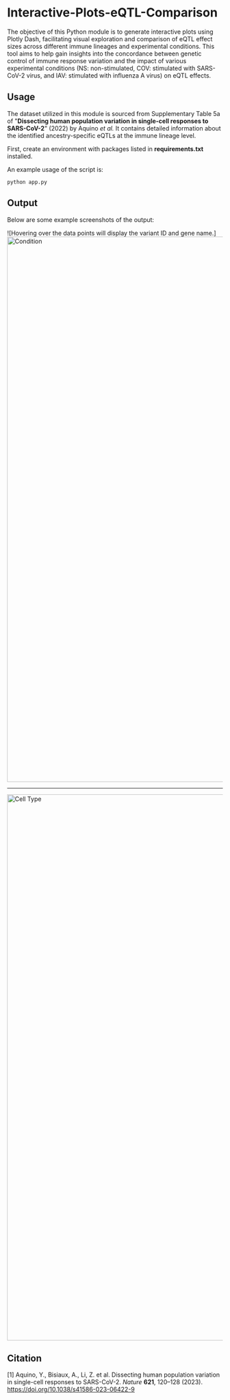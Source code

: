 # Interactive-Plots-eQTL-Comparison

The objective of this Python module is to generate interactive plots using Plotly Dash, facilitating visual exploration and comparison of eQTL effect sizes across different immune lineages and experimental conditions. This tool aims to help gain insights into the concordance between genetic control of immune response variation and the impact of various experimental conditions (NS: non-stimulated, COV: stimulated with SARS-CoV-2 virus, and IAV: stimulated with influenza A virus) on eQTL effects.

## Usage
The dataset utilized in this module is sourced from Supplementary Table 5a of "**Dissecting human population variation in single-cell responses to SARS-CoV-2**" (2022) by Aquino *et al.* It contains detailed information about the identified ancestry-specific eQTLs at the immune lineage level. 

First, create an environment with packages listed in **requirements.txt** installed.

An example usage of the script is:

```
python app.py
```
## Output
Below are some example screenshots of the output:

![Hovering over the data points will display the variant ID and gene name.]
<img width="1270" alt="Condition" src="https://github.com/tamarintandra/Interactive-Plots-eQTL-Comparison/assets/140521132/aa8de2bd-3156-433d-888d-79a64efb542e">

---

<img width="1272" alt="Cell Type" src="https://github.com/tamarintandra/Interactive-Plots-eQTL-Comparison/assets/140521132/a53ce0e3-dbb1-40e0-88a5-c747b327186a">

## Citation
[1] Aquino, Y., Bisiaux, A., Li, Z. et al. Dissecting human population variation in single-cell responses to SARS-CoV-2. *Nature* **621**, 120–128 (2023). https://doi.org/10.1038/s41586-023-06422-9
